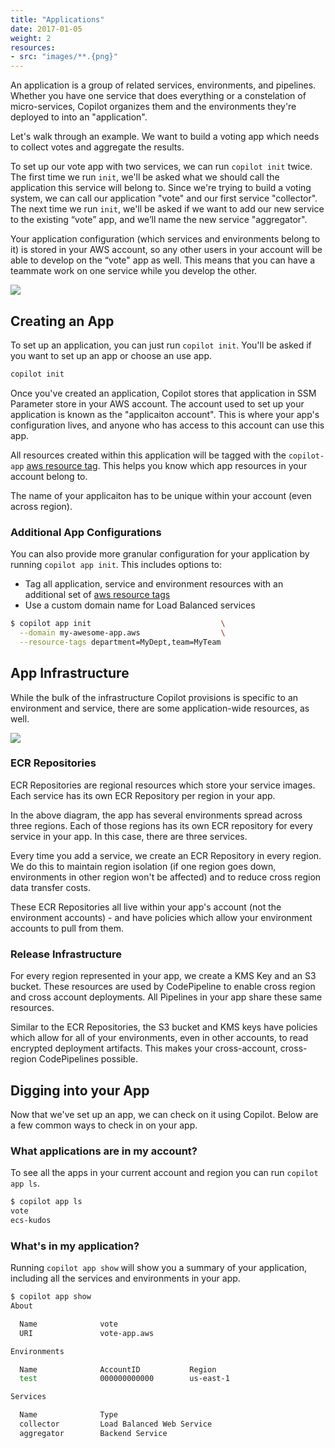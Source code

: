 ```yaml
---
title: "Applications"
date: 2017-01-05
weight: 2
resources:
- src: "images/**.{png}"
---
```


An application is a group of related services, environments, and pipelines. Whether you have one service that does everything or a constelation of micro-services, Copilot organizes them and the environments they're deployed to into an "application".

Let's walk through an example. We want to build a voting app which needs to collect votes and aggregate the results.

To set up our vote app with two services, we can run `copilot init` twice. The first time we run `init`, we'll be asked what we should call the application this service will belong to. Since we're trying to build a voting system, we can call our application "vote" and our first service "collector". The next time we run `init`, we'll be asked if we want to add our new service to the existing “vote” app, and we’ll name the new service "aggregator".

Your application configuration (which services and environments belong to it) is stored in your AWS account, so any other users in your account will be able to develop on the “vote" app as well. This means that you can have a teammate work on one service while you develop the other.

![](/docs/concepts/app-concept.png)

## Creating an App

To set up an application, you can just run `copilot init`. You'll be asked if you want to set up an app or choose an use app.

```bash title=copilot&nbsp;init
copilot init
```

Once you've created an application, Copilot stores that application in SSM Parameter store in your AWS account. The account used to set up your application is known as the "applicaiton account". This is where your app's configuration lives, and anyone who has access to this account can use this app.

All resources created within this application will be tagged with the `copilot-app` [aws resource tag](https://docs.aws.amazon.com/general/latest/gr/aws_tagging.html). This helps you know which app resources in your account belong to.

The name of your applicaiton has to be unique within your account (even across region).

### Additional App Configurations
You can also provide more granular configuration for your application by running `copilot app init`. This includes options to:

* Tag all application, service and environment resources with an additional set of [aws resource tags](https://docs.aws.amazon.com/general/latest/gr/aws_tagging.html)
* Use a custom domain name for Load Balanced services

```bash
$ copilot app init                             \
  --domain my-awesome-app.aws                  \
  --resource-tags department=MyDept,team=MyTeam
```

## App Infrastructure

While the bulk of the infrastructure Copilot provisions is specific to an environment and service, there are some application-wide resources, as well.

![](/docs/concepts/app-infra.png)

### ECR Repositories
ECR Repositories are regional resources which store your service images. Each service has its own ECR Repository per region in your app.

In the above diagram, the app has several environments spread across three regions. Each of those regions has its own ECR repository for every service in your app. In this case, there are three services.

Every time you add a service, we create an ECR Repository in every region. We do this to maintain region isolation (if one region goes down, environments in other region won't be affected) and to reduce cross region data transfer costs.

These ECR Repositories all live within your app's account (not the environment accounts) - and have policies which allow your environment accounts to pull from them.

### Release Infrastructure
For every region represented in your app, we create a KMS Key and an S3 bucket. These resources are used by CodePipeline to enable cross region and cross account deployments. All Pipelines in your app share these same resources.

Similar to the ECR Repositories, the S3 bucket and KMS keys have policies which allow for all of your environments, even in other accounts, to read encrypted deployment artifacts. This makes your cross-account, cross-region CodePipelines possible.

## Digging into your App

Now that we've set up an app, we can check on it using Copilot. Below are a few common ways to check in on your app.

### What applications are in my account?

To see all the apps in your current account and region you can run `copilot app ls`.

```bash title=copilot&nbsp;app&nbsp;ls
$ copilot app ls
vote
ecs-kudos
```

### What's in my application?

Running `copilot app show` will show you a summary of your application, including all the services and environments in your app.

```bash title=copilot&nbsp;app&nbsp;show
$ copilot app show
About

  Name              vote
  URI               vote-app.aws

Environments

  Name              AccountID           Region
  test              000000000000        us-east-1

Services

  Name              Type
  collector         Load Balanced Web Service
  aggregator        Backend Service
```